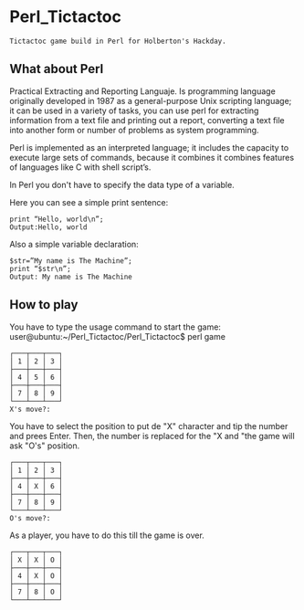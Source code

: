 # Perl_Tictactoc

    Tictactoc game build in Perl for Holberton's Hackday.

## **What about Perl**

 Practical Extracting and Reporting Languaje. Is programming language originally developed in 1987 as a general-purpose Unix scripting language; it can be used in a variety of tasks, you can use perl for extracting information from a text file and printing out a report, converting a text file into another form or number of problems as system programming.

Perl is implemented as an interpreted language; it includes the capacity to execute large sets of commands, because it combines it combines features of languages like C with shell script’s.

In Perl you don't have to specify the data type of a variable.

Here you can see a simple print sentence:

    print “Hello, world\n”;
    Output:Hello, world

Also a simple variable declaration:

    $str=”My name is The Machine”;
    print “$str\n”;
    Output: My name is The Machine

## **How to play**

You have to type the usage command to start the game:
    user@ubuntu:~/Perl_Tictactoc/Perl_Tictactoc$ perl game

    ┌───┬───┬───┐
    │ 1 │ 2 │ 3 │
    ├───┼───┼───┤
    │ 4 │ 5 │ 6 │
    ├───┼───┼───┤
    │ 7 │ 8 │ 9 │
    └───┴───┴───┘
    X's move?:

You have to select the position to put de "X" character and tip the number and prees Enter.
Then, the number is replaced for the "X and "the game will ask "O's" position.

    ┌───┬───┬───┐
    │ 1 │ 2 │ 3 │
    ├───┼───┼───┤
    │ 4 │ X │ 6 │
    ├───┼───┼───┤
    │ 7 │ 8 │ 9 │
    └───┴───┴───┘
    O's move?:  


As a player, you have to do this till the game is over.

    ┌───┬───┬───┐
    │ X │ X │ O │
    ├───┼───┼───┤
    │ 4 │ X │ O │
    ├───┼───┼───┤
    │ 7 │ 8 │ O │
    └───┴───┴───┘
